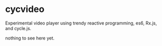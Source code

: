 cycvideo
========

Experimental video player using trendy reactive programming, es6, Rx.js, and cycle.js.

nothing to see here yet.

<!--
https://github.com/tc39/ecma262

While ES6 provides syntax for import/export, it currently *does nothing*,
anywhere, because the loader spec is not finished
( https://github.com/whatwg/loader ). ES6 Modules are not yet a thing; they do
not yet exist. !babel simply transpiles import/export to `require`, which is not
guaranteed to work once the loader is finished. Use CommonJS modules for now.
-->
